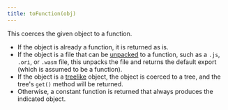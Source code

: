 ```yaml
---
title: toFunction(obj)
---
```


This coerces the given object to a function.

- If the object is already a function, it is returned as is.
- If the object is a file that can be [unpacked](/language/fileTypes.html#unpacking-files) to a function, such as a `.js`, `.ori`, or `.wasm` file, this unpacks the file and returns the default export (which is assumed to be a function).
- If the object is a [treelike](/async-tree/treelike.html) object, the object is coerced to a tree, and the tree's `get()` method will be returned.
- Otherwise, a constant function is returned that always produces the indicated object.
